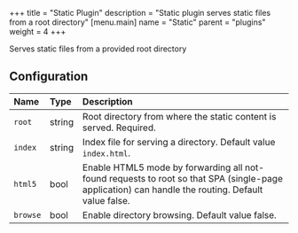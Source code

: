 +++
title = "Static Plugin"
description = "Static plugin serves static files from a root directory"
[menu.main]
  name = "Static"
  parent = "plugins"
  weight = 4
+++

Serves static files from a provided root directory

## Configuration

Name | Type | Description
:--- | :--- | :----------
`root` | string | Root directory from where the static content is served. Required.
`index` | string | Index file for serving a directory. Default value `index.html`.
`html5` | bool | Enable HTML5 mode by forwarding all not-found requests to root so that SPA (single-page application) can handle the routing. Default value false.
`browse` | bool | Enable directory browsing. Default value false.
